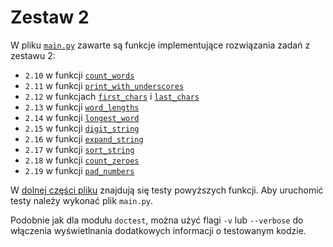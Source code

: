 # Zestaw 2

W pliku [`main.py`](./main.py) zawarte są funkcje implementujące rozwiązania zadań z zestawu 2:

- `2.10` w funkcji [`count_words`](./main.py#L1-L20)
- `2.11` w funkcji [`print_with_underscores`](./main.py#L23-L39)
- `2.12` w funkcjach [`first_chars`](./main.py#L42-L55) i [`last_chars`](./main.py#L58-L71)
- `2.13` w funkcji [`word_lengths`](./main.py#L74-L87)
- `2.14` w funkcji [`longest_word`](./main.py#L90-L109)
- `2.15` w funkcji [`digit_string`](./main.py#L112-L124)
- `2.16` w funkcji [`expand_string`](./main.py#L127-L137)
- `2.17` w funkcji [`sort_string`](./main.py#L140-L157)
- `2.18` w funkcji [`count_zeroes`](./main.py#L160-L173)
- `2.19` w funkcji [`pad_numbers`](./main.py#L176-L185)

W [dolnej części pliku](./main.py#L188-L433) znajdują się testy powyższych funkcji.
Aby uruchomić testy należy wykonać plik `main.py`.

Podobnie jak dla modułu `doctest`, można użyć flagi `-v` lub `--verbose` do
włączenia wyświetlnania dodatkowych informacji o testowanym kodzie.
